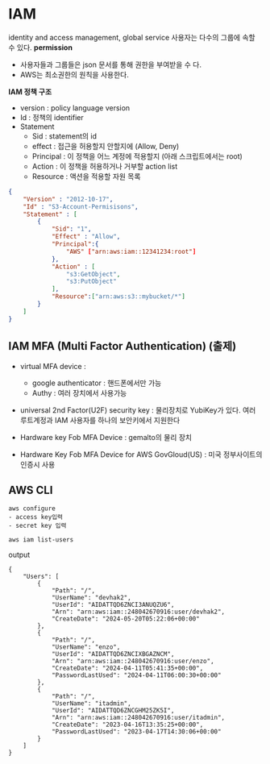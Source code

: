 # IAM
identity and access management, global service
사용자는 다수의 그룹에 속할 수 있다. 
<b>permission</b>
- 사용자들과 그룹들은 json 문서를 통해 권한을 부여받을 수 다.
- AWS는 최소권한의 원칙을 사용한다.

<b>IAM 정책 구조</b>
- version : policy language version
- Id : 정책의 identifier
- Statement 
    - Sid : statement의 id
    - effect :  접근을 허용할지 안할지에 (Allow, Deny)
    - Principal : 이 정책을 어느 계정에 적용할지 (아래 스크립트에서는 root)
    - Action : 이 정책을 허용하거나 거부할 action list
    - Resource : 액션을 적용할 자원 목록



```json
{
    "Version" : "2012-10-17",
    "Id" : "S3-Account-Permisisons",
    "Statement" : [
        {
            "Sid": "1",
            "Effect" : "Allow",
            "Principal":{
                "AWS" ["arn:aws:iam::12341234:root"]
            },
            "Action" : [
                "s3:GetObject",
                "s3:PutObject"
            ],
            "Resource":["arn:aws:s3::mybucket/*"]
        }
    ]
}
```

## IAM MFA (Multi Factor Authentication) (출제)
- virtual MFA device :  
    - google authenticator : 핸드폰에서만 가능
    - Authy : 여러 장치에서 사용가능

- universal 2nd Factor(U2F) security key : 물리장치로 YubiKey가 있다. 여러 루트계정과 IAM 사용자를 하나의 보안키에서 지원한다
- Hardware key Fob MFA Device : gemalto의 물리 장치
- Hardware Key Fob MFA Device for AWS GovGloud(US) : 미국 정부사이트의 인증시 사용 


## AWS CLI

```
aws configure
- access key입력
- secret key 입력

aws iam list-users
```
output
```
{
    "Users": [
        {
            "Path": "/",
            "UserName": "devhak2",
            "UserId": "AIDATTQD6ZNCI3ANUQZU6",
            "Arn": "arn:aws:iam::248042670916:user/devhak2",
            "CreateDate": "2024-05-20T05:22:06+00:00"
        },
        {
            "Path": "/",
            "UserName": "enzo",
            "UserId": "AIDATTQD6ZNCIXBGAZNCM",
            "Arn": "arn:aws:iam::248042670916:user/enzo",
            "CreateDate": "2024-04-11T05:41:35+00:00",
            "PasswordLastUsed": "2024-04-11T06:00:30+00:00"
        },
        {
            "Path": "/",
            "UserName": "itadmin",
            "UserId": "AIDATTQD6ZNCGHM25ZK5I",
            "Arn": "arn:aws:iam::248042670916:user/itadmin",
            "CreateDate": "2023-04-16T13:35:25+00:00",
            "PasswordLastUsed": "2023-04-17T14:30:06+00:00"
        }
    ]
}

```


